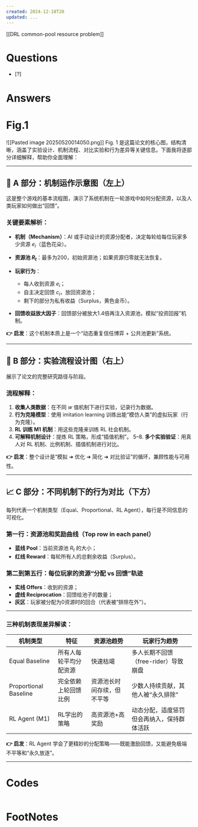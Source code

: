 ```yaml
---
created: 2024-12-18T20
updated: ...
---
```

[[DRL common-pool resource problem]]

# Questions

- [?] 


# Answers
# Fig.1
![[Pasted image 20250520014050.png]]
Fig. 1 是这篇论文的核心图，结构清晰，涵盖了实验设计、机制流程、对比实验和行为差异等关键信息。下面我将逐部分详细解释，帮助你全面理解：

---

## 🧩 **A 部分：机制运作示意图（左上）**

这是整个游戏的基本流程图，演示了系统机制在一轮游戏中如何分配资源，以及人类玩家如何做出“回馈”。

### 关键要素解析：

* **机制（Mechanism）**：AI 或手动设计的资源分配者，决定每轮给每位玩家多少资源 $e_i$（蓝色花朵）。
* **资源池 $R_t$**：最多为200，初始资源池；如果资源归零就无法恢复。
* **玩家行为**：

  * 每人收到资源 $e_i$；
  * 自主决定回馈 $c_i$，放回资源池；
  * 剩下的部分为私有收益（Surplus，黄色金币）。
* **回馈收益放大因子**：回馈部分被放大1.4倍再注入资源池，模拟“投资回报”机制。

**👉 启发**：这个机制本质上是一个“动态重复信任博弈 + 公共池更新”系统。

---

## 🧠 **B 部分：实验流程设计图（右上）**

展示了论文的完整研究路径与阶段。

### 流程解释：

1. **收集人类数据**：在不同 $w$ 值机制下进行实验，记录行为数据。
2. **行为克隆模型**：使用 imitation learning 训练出能“模仿人类”的虚拟玩家（行为克隆）。
3. **RL 训练 M1 机制**：用这些克隆来训练 RL 社会机制。
4. **可解释机制设计**：提炼 RL 策略，形成“插值机制”。
   5–8. **多个实验验证**：用真人对 RL 机制、比例机制、插值机制进行对比。

**👉 启发**：整个设计是“模拟 ➜ 优化 ➜ 简化 ➜ 对比验证”的循环，兼顾性能与可用性。

---

## 📈 **C 部分：不同机制下的行为对比（下方）**

每列代表一个机制类型（Equal、Proportional、RL Agent），每行是不同信息的可视化。

### 第一行：资源池和奖励曲线（Top row in each panel）

* **蓝线 Pool**：当前资源池 $R_t$ 的大小；
* **红线 Reward**：每轮所有人的总剩余收益（Surplus）。

### 第二到第五行：每位玩家的资源“分配 vs 回馈”轨迹

* **实线 Offers**：收到的资源；
* **虚线 Reciprocation**：回馈给池子的数量；
* **灰区**：玩家被分配为0资源时的回合（代表被“排除在外”）。

---

### 三种机制表现差异解读：

| 机制类型                  | 特征          | 资源池趋势         | 玩家行为趋势                  |
| --------------------- | ----------- | ------------- | ----------------------- |
| Equal Baseline        | 所有人每轮平均分配资源 | 快速枯竭          | 多人长期不回馈（free-rider）导致崩盘 |
| Proportional Baseline | 完全依赖上轮回馈比例  | 资源池长时间存续，但不平等 | 少数人持续贡献，其他人被“永久排除”      |
| RL Agent (M1)         | RL学出的策略     | 高资源池+高奖励      | 动态分配，适度惩罚但会再纳入，保持群体活跃   |

**👉 启发**：RL Agent 学会了更精妙的分配策略——既能激励回馈，又能避免极端不平等和“永久放逐”。

---





# Codes

```python

```


# FootNotes
